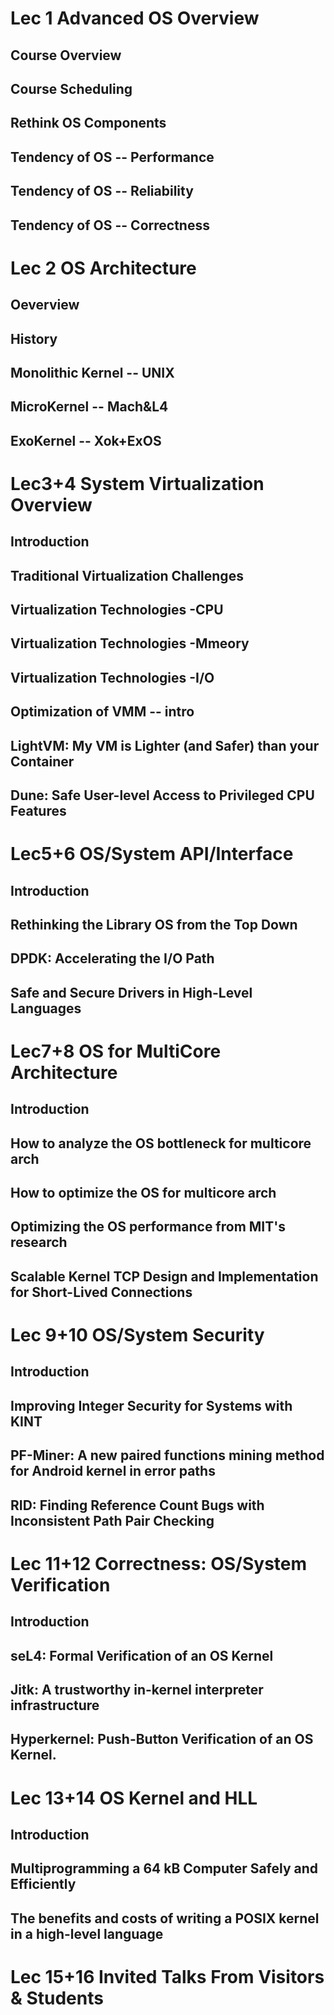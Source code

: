 # Lec 1 Advanced OS Overview 


## Course Overview 

## Course Scheduling 

## Rethink OS Components

## Tendency of OS -- Performance

## Tendency of OS -- Reliability

## Tendency of OS -- Correctness


# Lec 2 OS Architecture

## Oeverview

## History 

## Monolithic Kernel -- UNIX

## MicroKernel -- Mach&L4

## ExoKernel --  Xok+ExOS


# Lec3+4  System Virtualization Overview

## Introduction

## Traditional Virtualization Challenges

## Virtualization Technologies -CPU

## Virtualization Technologies -Mmeory

## Virtualization Technologies -I/O

## Optimization of VMM -- intro
## LightVM: My VM is Lighter (and Safer) than your Container 
## Dune: Safe User-level Access to Privileged CPU Features


# Lec5+6  OS/System API/Interface

## Introduction

## Rethinking the Library OS from the Top Down

## DPDK: Accelerating the I/O Path 

## Safe and Secure Drivers in High-Level Languages

# Lec7+8 OS for MultiCore Architecture

## Introduction

## How to analyze the OS bottleneck for multicore arch

## How to optimize the OS for multicore arch

## Optimizing the OS performance from MIT's research 

## Scalable Kernel TCP Design and Implementation for Short-Lived Connections

# Lec 9+10 OS/System Security

## Introduction

## Improving Integer Security for Systems with KINT

## PF-Miner: A new paired functions mining method for Android kernel in error paths

## RID: Finding Reference Count Bugs with Inconsistent Path Pair Checking

# Lec 11+12 Correctness: OS/System Verification

## Introduction

## seL4: Formal Verification of an OS Kernel

## Jitk: A trustworthy in-kernel interpreter infrastructure

## **Hyperkernel: Push-Button Verification of an OS Kernel.** 

# Lec 13+14 OS Kernel and HLL

## Introduction

## Multiprogramming a 64 kB Computer Safely and Efficiently

## The benefits and costs of writing a POSIX kernel in a high-level language

# Lec 15+16 Invited Talks From Visitors & Students
